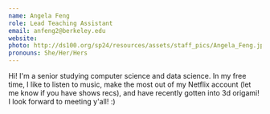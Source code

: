 ```yaml
---
name: Angela Feng
role: Lead Teaching Assistant
email: anfeng2@berkeley.edu
website:
photo: http://ds100.org/sp24/resources/assets/staff_pics/Angela_Feng.jpg
pronouns: She/Her/Hers
---
```


Hi! I'm a senior studying computer science and data science. In my free time, I like to listen to music, make the most out of my Netflix account (let me know if you have shows recs), and have recently gotten into 3d origami! I look forward to meeting y'all! :)
